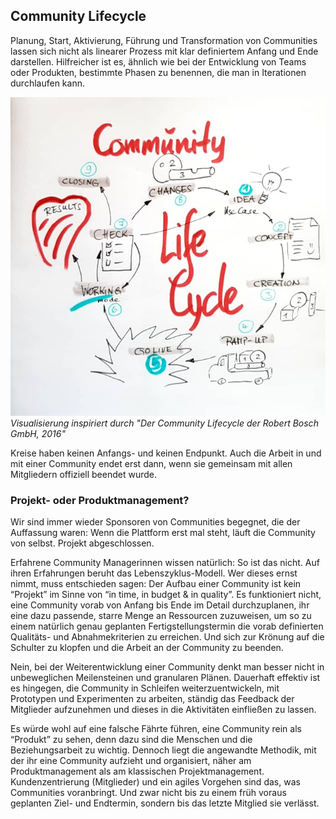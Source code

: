 ## Community Lifecycle

Planung, Start, Aktivierung, Führung und Transformation von Communities
lassen sich nicht als linearer Prozess mit klar definiertem Anfang und
Ende darstellen. Hilfreicher ist es, ähnlich wie bei der Entwicklung von
Teams oder Produkten, bestimmte Phasen zu benennen, die man in
Iterationen durchlaufen kann.

![](images/CommunityLifeCycle.png)
*Visualisierung inspiriert durch "Der Community Lifecycle der Robert Bosch GmbH, 2016"*

Kreise haben keinen Anfangs- und keinen Endpunkt. Auch die Arbeit in und
mit einer Community endet erst dann, wenn sie gemeinsam mit allen
Mitgliedern offiziell beendet wurde.

### Projekt- oder Produktmanagement?

Wir sind immer wieder Sponsoren von Communities begegnet, die der
Auffassung waren: Wenn die Plattform erst mal steht, läuft die Community
von selbst. Projekt abgeschlossen.

Erfahrene Community Managerinnen wissen natürlich: So ist das nicht. Auf
ihren Erfahrungen beruht das Lebenszyklus-Modell. Wer dieses ernst
nimmt, muss entschieden sagen: Der Aufbau einer Community ist kein
“Projekt” im Sinne von “in time, in budget & in quality”. Es
funktioniert nicht, eine Community vorab von Anfang bis Ende im Detail
durchzuplanen, ihr eine dazu passende, starre Menge an Ressourcen
zuzuweisen, um so zu einem natürlich genau geplanten
Fertigstellungstermin die vorab definierten Qualitäts- und
Abnahmekriterien zu erreichen. Und sich zur Krönung auf die Schulter zu
klopfen und die Arbeit an der Community zu beenden.

Nein, bei der Weiterentwicklung einer Community denkt man besser nicht
in unbeweglichen Meilensteinen und granularen Plänen. Dauerhaft effektiv
ist es hingegen, die Community in Schleifen weiterzuentwickeln, mit
Prototypen und Experimenten zu arbeiten, ständig das Feedback der
Mitglieder aufzunehmen und dieses in die Aktivitäten einfließen zu
lassen.

Es würde wohl auf eine falsche Fährte führen, eine Community rein als “Produkt” zu sehen, denn dazu sind die Menschen und die Beziehungsarbeit zu wichtig. Dennoch liegt die angewandte Methodik, mit der ihr eine Community aufzieht und organisiert, näher am Produktmanagement als am klassischen Projektmanagement. Kundenzentrierung (Mitglieder) und ein agiles Vorgehen sind das, was Communities voranbringt. Und zwar nicht bis zu einem früh voraus geplanten Ziel- und Endtermin, sondern bis das letzte Mitglied sie verlässt.